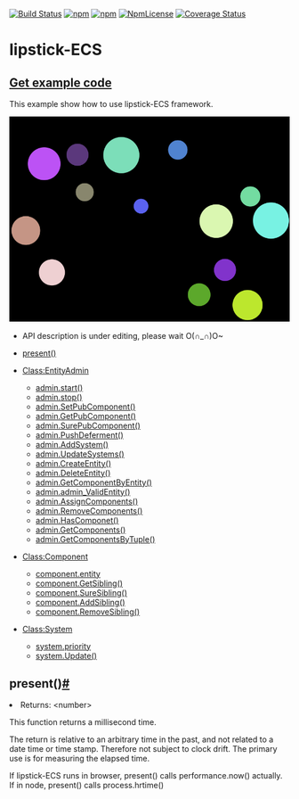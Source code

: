 

[![Build Status](https://travis-ci.org/superztf/lipstick-ECS.svg?branch=master)](https://travis-ci.org/superztf/lipstick-ECS)
[![npm](https://img.shields.io/npm/v/lipstick-ecs.svg)](https://www.npmjs.com/package/lipstick-ecs)
[![npm](https://img.shields.io/npm/dt/lipstick-ecs.svg)](https://www.npmjs.com/package/lipstick-ecs)
[![NpmLicense](https://img.shields.io/npm/l/lipstick-ecs.svg)](https://www.npmjs.com/package/lipstick-ecs)
[![Coverage Status](https://coveralls.io/repos/github/superztf/lipstick-ECS/badge.svg?branch=master)](https://coveralls.io/github/superztf/lipstick-ECS?branch=master)

# lipstick-ECS

## [Get example code](https://github.com/superztf/ECS-example)
This example show how to use lipstick-ECS framework.

![gif](https://raw.githubusercontent.com/superztf/ECS-example/master/example.gif)

* API description is under editing, please wait O(∩_∩)O~

* <a href="#function_present">present()</a>
* <a href="#class_EntityAdmin">Class:EntityAdmin</a>
    * <a href="#admin_start">admin.start()</a></li>
    * <a href="#admin_stop">admin.stop()</a></li>
    * <a href="#admin_SetPubComponent">admin.SetPubComponent()</a></li>
    * <a href="#admin_GetPubComponent">admin.GetPubComponent()</a></li>
    * <a href="#admin_SurePubComponent">admin.SurePubComponent()</a></li>
    * <a href="#admin_PushDeferment">admin.PushDeferment()</a></li>
    * <a href="#admin_AddSystem">admin.AddSystem()</a></li>
    * <a href="#admin_UpdateSystems">admin.UpdateSystems()</a></li>
    * <a href="#admin_CreateEntity">admin.CreateEntity()</a></li>
    * <a href="#admin_DeleteEntity">admin.DeleteEntity()</a></li>
    * <a href="#admin_GetComponentByEntity">admin.GetComponentByEntity()</a></li>
    * <a href="#admin_ValidEntity">admin.admin_ValidEntity()</a></li>
    * <a href="#admin_AssignComponents">admin.AssignComponents()</a></li>
    * <a href="#admin_RemoveComponents">admin.RemoveComponents()</a></li>
    * <a href="#admin_HasComponet">admin.HasComponet()</a></li>
    * <a href="#admin_GetComponents">admin.GetComponents()</a></li>
    * <a href="#admin_GetComponentsByTuple">admin.GetComponentsByTuple()</a></li>
* <a href="#class_Component">Class:Component</a>
    * <a href="#component_entity">component.entity</a></li>
    * <a href="#component_GetSibling">component.GetSibling()</a></li>
    * <a href="#component_SureSibling">component.SureSibling()</a></li>
    * <a href="#component_AddSibling">component.AddSibling()</a></li>
    * <a href="#component_RemoveSibling">component.RemoveSibling()</a></li>
* <a href="#class_System">Class:System</a>
    * <a href="#system_priority">system.priority</a></li>
    * <a href="#system_Update">system.Update()</a></li>
    


<!-- <li><code>arg</code> <a class="type">&#x3C;string></a> -->
<h2>present()<span><a class="mark" href="#function_present" id="function_present">#</a></span></h2>
<li>Returns: <a class="type">&#x3C;number></a></li>
<p>This function returns a millisecond time.</p>
<p>The return is relative to an arbitrary time in the past, and not related to a date time or time stamp. Therefore not subject to clock drift. The primary use is for measuring the elapsed time.</p>
<p>If lipstick-ECS runs in browser, present() calls performance.now() actually. If in node, present() calls process.hrtime()</p>
